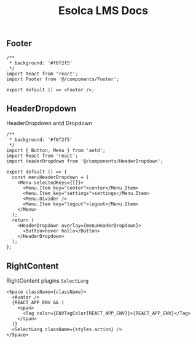 ﻿---
title: Esolca LMS Docs
sidemenu: false
---

## Footer

```tsx
/**
 * background: '#f0f2f5'
 */
import React from 'react';
import Footer from '@/components/Footer';

export default () => <Footer />;
```

## HeaderDropdown

HeaderDropdown antd Dropdown

```tsx
/**
 * background: '#f0f2f5'
 */
import { Button, Menu } from 'antd';
import React from 'react';
import HeaderDropdown from '@/components/HeaderDropdown';

export default () => {
  const menuHeaderDropdown = (
    <Menu selectedKeys={[]}>
      <Menu.Item key="center">center</Menu.Item>
      <Menu.Item key="settings">settings</Menu.Item>
      <Menu.Divider />
      <Menu.Item key="logout">logout</Menu.Item>
    </Menu>
  );
  return (
    <HeaderDropdown overlay={menuHeaderDropdown}>
      <Button>hover hello</Button>
    </HeaderDropdown>
  );
};
```

## RightContent

RightContent plugins `SelectLang`

```tsx | pure
<Space className={className}>
  <Avatar />
  {REACT_APP_ENV && (
    <span>
      <Tag color={ENVTagColor[REACT_APP_ENV]}>{REACT_APP_ENV}</Tag>
    </span>
  )}
  <SelectLang className={styles.action} />
</Space>
```

